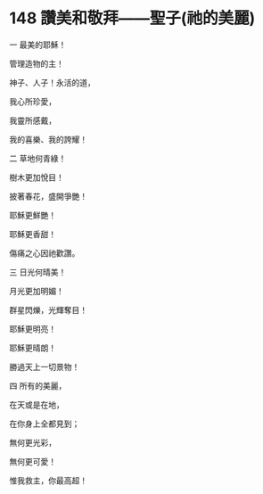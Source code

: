 # 148 讚美和敬拜——聖子(祂的美麗)

一 最美的耶穌！

管理造物的主！

神子、人子！永活的道，

我心所珍愛，

我靈所感戴，

我的喜樂、我的誇耀！

二 草地何青綠！

樹木更加悅目！

披著春花，盛開爭艷！

耶穌更鮮艷！

耶穌更香甜！

傷痛之心因祂歡讚。

三 日光何晴美！

月光更加明媚！

群星閃爍，光輝奪目！

耶穌更明亮！

耶穌更晴朗！

勝過天上一切景物！

四 所有的美麗，

在天或是在地，

在你身上全都見到；

無何更光彩，

無何更可愛！

惟我救主，你最高超！

